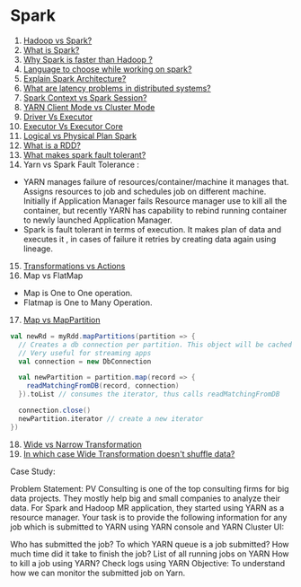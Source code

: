 # Spark

1. [Hadoop vs Spark?](https://www.ibm.com/cloud/blog/hadoop-vs-spark)
2. [What is Spark?](Spark.md/#spark)
3. [Why Spark is faster than Hadoop ?](README.md/#spark-vs-hadoop)
4. [Language to choose while working on spark?](README.md/#language-in-spark)
5. [Explain Spark Architecture?](Spark.md/#spark-architecture)
6. [What are latency problems in distributed systems?](README.md/#latency-issue-in-distributed-systems)
7. [Spark Context vs Spark Session?](Spark.md/#spark-context-vs-spark-session)
8. [YARN Client Mode vs Cluster Mode](Hadoop.md/#yarn-client-mode-vs-cluster-mode)
9. [Driver Vs Executor](Spark.md/#driver-vs-executor)
10. [Executor Vs Executor Core](Spark.md/#executor-vs-executor-core)
11. [Logical vs Physical Plan Spark](https://blog.knoldus.com/understanding-sparks-logical-and-physical-plan-in-laymans-term/)
12. [What is a RDD?](Spark.md/#rdd-resilient-distributed-dataset)
13. [What makes spark fault tolerant?](Spark.md/#lineages)
14. Yarn vs Spark Fault Tolerance : 
- YARN manages failure of resources/container/machine it manages that. Assigns resources to job and schedules job on different machine. Initially if Application Manager fails Resource manager use to kill all the container, but recently YARN has capability to rebind running container to newly launched Application Manager.
- Spark is fault tolerant in terms of execution. It makes plan of data and executes it , in cases of failure it retries by creating data again using lineage.
15. [Transformations vs Actions](Spark.md/#operations-in-rdd)
16. Map vs FlatMap
- Map is One to One operation.
- Flatmap is One to Many Operation.
17. [Map vs MapPartition](https://sparkbyexamples.com/spark/spark-map-vs-mappartitions-transformation/)
```scala
val newRd = myRdd.mapPartitions(partition => {
  // Creates a db connection per partition. This object will be cached inside each executor JVM. For the first time, the //connection will be created and hence forward, it will be reused. 
  // Very useful for streaming apps
  val connection = new DbConnection

  val newPartition = partition.map(record => {
    readMatchingFromDB(record, connection)
  }).toList // consumes the iterator, thus calls readMatchingFromDB 

  connection.close()
  newPartition.iterator // create a new iterator
})
```
18. [Wide vs Narrow Transformation](Spark.md/#narrow-vs-wide-transformation)
19. [In which case Wide Transformation doesn't shuffle data?](https://stackoverflow.com/a/43753997)

















Case Study:

Problem Statement: PV Consulting is one of the top consulting firms for big data projects. They mostly help big and small companies to analyze their data.
For Spark and Hadoop MR application, they started using YARN as a resource manager. Your task is to provide the following information for any job which is submitted to YARN using YARN console and YARN Cluster UI:

Who has submitted the job?
To which YARN queue is a job submitted?
How much time did it take to finish the job?
List of all running jobs on YARN
How to kill a job using YARN?
Check logs using YARN
Objective: To understand how we can monitor the submitted job on Yarn.
